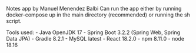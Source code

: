 Notes app by Manuel Menendez Balbi
Can run the app either by running docker-compose up in the main directory (recommended) or running the sh script.

Tools used:
	- Java OpenJDK 17
	- Spring Boot 3.2.2 (Spring Web, Spring Data JPA)
	- Gradle 8.2.1
	- MySQL latest
	- React 18.2.0
	- npm 8.11.0
	- node 18.16